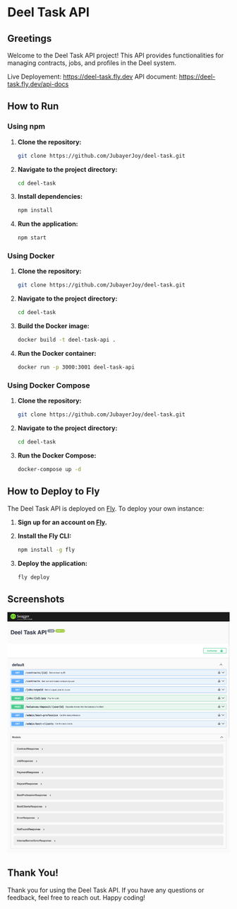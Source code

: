 # Deel Task API

## Greetings

Welcome to the Deel Task API project! This API provides functionalities for managing contracts, jobs, and profiles in the Deel system.

Live Deployement: https://deel-task.fly.dev
API document: https://deel-task.fly.dev/api-docs

## How to Run

### Using npm

1. **Clone the repository:**

   ```bash
   git clone https://github.com/JubayerJoy/deel-task.git
   ```

2. **Navigate to the project directory:**

   ```bash
   cd deel-task
   ```

3. **Install dependencies:**

   ```bash
   npm install
   ```

4. **Run the application:**

   ```bash
   npm start
   ```

### Using Docker

1. **Clone the repository:**

   ```bash
   git clone https://github.com/JubayerJoy/deel-task.git
   ```

2. **Navigate to the project directory:**

   ```bash
   cd deel-task
   ```

3. **Build the Docker image:**

   ```bash
   docker build -t deel-task-api .
   ```

4. **Run the Docker container:**

   ```bash
   docker run -p 3000:3001 deel-task-api
   ```

### Using Docker Compose

1. **Clone the repository:**

   ```bash
   git clone https://github.com/JubayerJoy/deel-task.git
   ```

2. **Navigate to the project directory:**

   ```bash
   cd deel-task
   ```

3. **Run the Docker Compose:**

   ```bash
   docker-compose up -d
   ```

## How to Deploy to Fly

The Deel Task API is deployed on [Fly](https://fly.io/). To deploy your own instance:

1. **Sign up for an account on [Fly](https://fly.io/).**

2. **Install the Fly CLI:**

   ```bash
   npm install -g fly
   ```

3. **Deploy the application:**

   ```bash
   fly deploy
   ```

## Screenshots

![Screenshot 1](screenshots/screenshot1.png)

<!-- Add more screenshots as needed -->

## Thank You!

Thank you for using the Deel Task API. If you have any questions or feedback, feel free to reach out. Happy coding!
